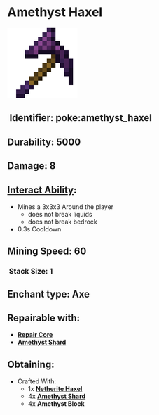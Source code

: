 # Amethyst Haxel

![](https://github.com/ItsMePok/PFE/blob/wikiAssets/wikiMain/amethyst_haxel.png?raw=true)

## <img src="https://minecraft.wiki/images/Name_Tag_JE2_BE2.png?cbdc1" alt="" data-size="line"> Identifier: **poke:amethyst\_haxel**

## Durability: **5000**

## Damage: **8**

## [Interact Ability](amethyst-haxel.md#interact-ability):

* Mines a 3x3x3 Around the player
  * does not break liquids
  * does not break bedrock
* 0.3s Cooldown

## Mining Speed: **60**

### <img src="https://minecraft.wiki/images/Light_Gray_Bundle_JE1_BE1.png?b552e" alt="" data-size="line"> Stack Size: 1

## Enchant type: **Axe**

## Repairable with:

* [**Repair Core**](https://pfewiki.gitbook.io/home/items/cores/repair-core)
* [**Amethyst Shard**](https://minecraft.wiki/w/Amethyst_Shard)

## Obtaining:

* Crafted With:
  * 1x [**Netherite Haxel**](netherite-haxel.md)
  * 4x [**Amethyst Shard**](https://minecraft.wiki/w/Amethyst_Shard)
  * 4x **Amethyst Block**

